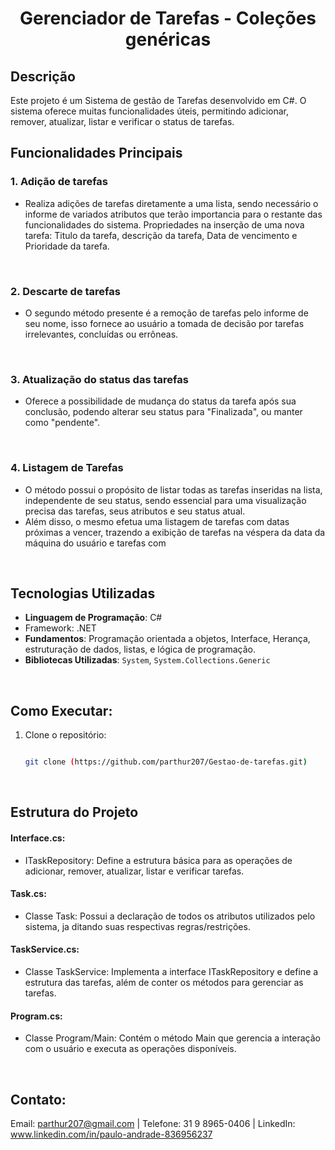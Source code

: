 <h1 align="center"> Gerenciador de Tarefas - Coleções genéricas</h1>

## Descrição

Este projeto é um Sistema de gestão de Tarefas desenvolvido em C#. O sistema oferece muitas funcionalidades úteis, permitindo adicionar, remover, atualizar, listar e verificar o status de tarefas.

## Funcionalidades Principais

### 1. Adição de tarefas

- Realiza adições de tarefas diretamente a uma lista, sendo necessário o informe de variados atributos que terão importancia para o restante das funcionalidades do sistema.
Propriedades na inserção de uma nova tarefa: Titulo da tarefa, descrição da tarefa, Data de vencimento e Prioridade da tarefa.

<br>

### 2. Descarte de tarefas
- O segundo método presente é a remoção de tarefas pelo informe de seu nome, isso fornece ao usuário a tomada de decisão por tarefas irrelevantes, concluídas ou errôneas.

<br>

### 3. Atualização do status das tarefas
- Oferece a possibilidade de mudança do status da tarefa após sua conclusão, podendo alterar seu status para "Finalizada", ou manter como "pendente".

<br>

### 4. Listagem de Tarefas

- O método possui o propósito de listar todas as tarefas inseridas na lista, independente de seu status, sendo essencial para uma visualização precisa das tarefas, seus atributos e seu status atual.
- Além disso, o mesmo efetua uma listagem de tarefas com datas próximas a vencer, trazendo a exibição de tarefas na véspera da data da máquina do usuário e tarefas com 

<br>

## Tecnologias Utilizadas
- **Linguagem de Programação**: C#
- Framework: .NET
- **Fundamentos**: Programação orientada a objetos, Interface, Herança, estruturação de dados, listas, e lógica de programação.
- **Bibliotecas Utilizadas**: `System`, `System.Collections.Generic`
 
<br>

## Como Executar:
1. Clone o repositório:
   ```bash
   
   git clone (https://github.com/parthur207/Gestao-de-tarefas.git)
   

<br>
   
## Estrutura do Projeto

#### Interface.cs: 
- ITaskRepository:
Define a estrutura básica para as operações de adicionar, remover, atualizar, listar e verificar tarefas.

#### Task.cs:
- Classe Task:
  Possui a declaração de todos os atributos utilizados pelo sistema, ja ditando suas respectivas regras/restrições. 

#### TaskService.cs:
- Classe TaskService:
Implementa a interface ITaskRepository e define a estrutura das tarefas, além de conter os métodos para gerenciar as tarefas.

#### Program.cs:
- Classe Program/Main:
Contém o método Main que gerencia a interação com o usuário e executa as operações disponíveis.

<br>

## Contato:

Email: parthur207@gmail.com 
| Telefone: 31 9 8965-0406 |
LinkedIn: www.linkedin.com/in/paulo-andrade-836956237


